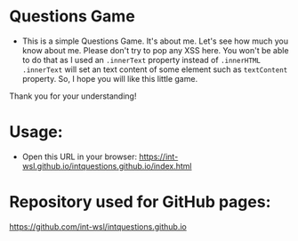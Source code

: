 # Questions Game
- This is a simple Questions Game. It's about me. Let's see how much you know about me. Please don't try to pop any XSS here. You won't be able to do that as I used an `.innerText` property instead of `.innerHTML` `.innerText` will set an text content of some element such as `textContent` property. So, I hope you will like this little game. 

Thank you for your understanding!

# Usage:

- Open this URL in your browser: https://int-wsl.github.io/intquestions.github.io/index.html

# Repository used for GitHub pages:

https://github.com/int-wsl/intquestions.github.io
